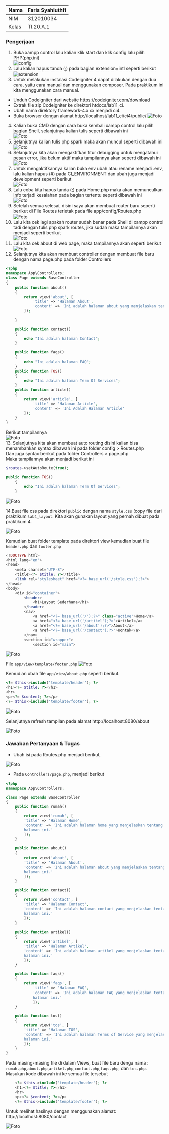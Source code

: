 | Nama      | Faris Syahluthfi |
| ----------- | ----------- |
| NIM     | 312010034      |
| Kelas   | TI.20.A.1        |

### Pengerjaan
1. Buka xampp control lalu kalian klik start dan klik config lalu pilih PHP(php.ini)<br>
![config](screensot/config.png)<br>
2. Lalu kalian hapus tanda (;) pada bagian extension=intl seperti berikut<br>
![extension](screenshot/extension.png)<br>
3. Untuk melakukan instalasi Codeigniter 4 dapat dilakukan dengan dua cara, yaitu cara manual dan menggunakan composer. Pada praktikum ini kita menggunakan cara
manual.
- Unduh Codeigniter dari website https://codeigniter.com/download
- Extrak file zip Codeigniter ke direktori htdocs/lab11_ci.
- Ubah nama direktory framework-4.x.xx menjadi ci4.
- Buka browser dengan alamat http://localhost/lab11_ci/ci4/public/
![Foto](Foto/2.1.png)
4. Kalian buka CMD dengan cara buka kembali xampp control lalu pilih bagian Shell, selanjutnya kalian tulis seperti dibawah ini<br>
![Foto](Foto/3.1.png)<br>
5. Selanjutnya kalian tulis php spark maka akan muncul seperti dibawah ini<br>
![Foto](Foto/3.2.png)<br>
6. Selanjutnya kita akan mengaktifkan fitur debugging untuk mengatahui pesan error, jika belum aktif maka tampilannya akan seperti dibawah ini<br>
![Foto](Foto/3.3.png)<br>
7. Untuk mengaktifkannya kalian buka env ubah atau rename menjadi .env, lalu kalian hapus (#) pada CI_ENVIRONMENT dan ubah juga menjadi development seperti berikut<br>
![Foto](Foto/3.3.1.png)<br>
8. Lalu coba kita hapus tanda (;) pada Home.php maka akan memunculkan info terjadi kesalahan pada bagian tertentu seperti dibawah ini<br>
![Foto](Foto/3.4.png)<br>
9. Setelah semua selesai, disini saya akan membuat router baru seperti berikut di File Routes terletak pada file app/config/Routes.php<br>
![Foto](Foto/3.5.png)<br>
10. Lalu kita cek lagi apakah router sudah benar pada Shell di xampp control tadi dengan tulis php spark routes, jika sudah maka tampilannya akan menjadi seperti berikut<br>
![Foto](Foto/3.6.png)<br>
11. Lalu kita cek about di web page, maka tampilannya akan seperti berikut<br>
![Foto](Foto/3.7.png)<br>
12. Selanjutnya kita akan membuat controller dengan membuat file baru dengan nama page.php pada folder Controllers<br>
```php
<?php
namespace App\Controllers;
class Page extends BaseController
{
    public function about()
    {
        return view('about', [
            'title' => 'Halaman About',
            'content' => 'Ini adalah halaman about yang menjelaskan tentang isi halaman ini.'
        ]);
        
    }

    public function contact()
    {
        echo "Ini adalah halaman Contact";
    }

    public function faqs()
    {
        echo "Ini adalah halaman FAQ";
    }
    public function TOS()
    {
        echo "Ini adalah halaman Term Of Services";
    }
    public function article()
    {
        return view('article', [
            'title' => 'Halaman Article',
            'content' => 'Ini Adalah Halaman Article'
        ]);
    }
}
```
Berikut tampilannya<br>
![Foto](Foto/3.8.png)<br>
13. Selanjutnya kita akan membuat auto routing disini kalian bisa menambahkan syntax dibawah ini pada folder config > Routes.php<br> Dan juga syntax berikut pada folder Controllers > page.php<br>
Maka tampilannya akan menjadi berikut ini<br>
```php
$routes->setAutoRoute(true);
```

```php
public function TOS()
    {
        echo "Ini adalah halaman Term Of Services";
    }
```
![Foto](Foto/3.9.png)<br>

14.Buat file css pada direktori ``public`` dengan nama ``style.css`` (copy file dari praktikum ``lab4_layout``. Kita akan gunakan layout yang pernah dibuat pada praktikum 4.

![Foto](Foto/4.0.2.png)<br>

Kemudian buat folder template pada direktori view kemudian buat file ``header.php`` dan ``footer.php``
```php
<!DOCTYPE html>
<html lang="en">
<head>
    <meta charset="UTF-8">
    <title><?= $title; ?></title>
    <link rel="stylesheet" href="<?= base_url('/style.css');?>">
</head>
<body>
    <div id="container">
        <header>
            <h1>Layout Sederhana</h1>
        </header>
        <nav>
            <a href="<?= base_url('/');?>" class="active">Home</a>
            <a href="<?= base_url('/artikel');?>">Artikel</a>
            <a href="<?= base_url('/about');?>">About</a>
            <a href="<?= base_url('/contact');?>">Kontak</a>
        </nav>
        <section id="wrapper">
            <section id="main">
```
![Foto](Foto/4.0.1.png)<br>

File ``app/view/template/footer.php``
![Foto](Foto/4.0.3.png)<br>

Kemudian ubah file ``app/view/about.php`` seperti berikut.
```php
<?= $this->include('template/header'); ?>
<h1><?= $title; ?></h1>
<hr>
<p><?= $content; ?></p>
<?= $this->include('template/footer'); ?>
```
![Foto](Foto/4.0.0.png)<br>

Selanjutnya refresh tampilan pada alamat http://localhost:8080/about

![Foto](Foto/4.1.png)<br>



### Jawaban Pertanyaan & Tugas
- Ubah isi pada Routes.php menjadi berikut,

![Foto](Foto/4.2.png)<br>


- Pada ``Controllers/page.php``, menjadi berikut
```php
<?php
namespace App\Controllers;

class Page extends BaseController
{
    public function rumah()
    {
        return view('rumah', [
        'title' => 'Halaman Home',
        'content' => 'Ini adalah halaman home yang menjelaskan tentang isi
        halaman ini.'
        ]);
    }

    public function about()
    {
        return view('about', [
        'title' => 'Halaman About',
        'content' => 'Ini adalah halaman about yang menjelaskan tentang isi 
        halaman ini.'
        ]);
    }

    public function contact()
    {
        return view('contact', [
        'title' => 'Halaman Contact',
        'content' => 'Ini adalah halaman contact yang menjelaskan tentang isi 
        halaman ini.'
        ]);
    }

    public function artikel()
    {
        return view('artikel', [
        'title' => 'Halaman Artikel',
        'content' => 'Ini adalah halaman artikel yang menjelaskan tentang isi 
        halaman ini.'
        ]);
    }

    public function faqs()
    {
        return view('faqs', [
            'title' => 'Halaman FAQ',
            'content' => 'Ini adalah halaman FAQ yang menjelaskan tentang isi 
            halaman ini.'
            ]);
    }

    public function tos()
    {
        return view('tos', [
        'title' => 'Halaman TOS',
        'content' => 'Ini adalah halaman Terms of Service yang menjelaskan tentang isi 
        halaman ini.'
        ]);
    }
}
```

Pada masing-masing file di dalam Views, buat file baru denga nama : ``rumah.php``,``about.php``,``artikel.php``,``contact.php``,``faqs.php``, dan ``tos.php``. Masukan kode dibawah ini ke semua file tersebut
```php
    <?= $this->include('template/header'); ?>
    <h1><?= $title; ?></h1>
    <hr>
    <p><?= $content; ?></p>
    <?= $this->include('template/footer'); ?>
```
Untuk melihat hasilnya dengan menggunakan
alamat: http://localhost:8080/contact

![Foto](Foto/4.3.png)<br>


